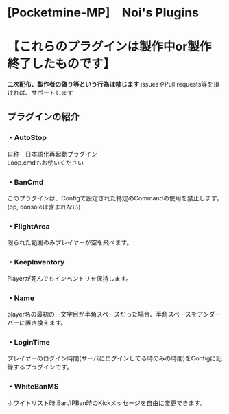 # [Pocketmine-MP]　Noi's Plugins
# 【これらのプラグインは製作中or製作終了したものです】
<b> 二次配布、製作者の偽り等という行為は禁じます </b>
issuesやPull requests等を頂ければ、サポートします

## プラグインの紹介
### ・AutoStop
自称　日本語化再起動プラグイン <br>
Loop.cmdもお使いください

### ・BanCmd
このプラグインは、Configで設定された特定のCommandの使用を禁止します。(op, consoleは含まれない)

### ・FlightArea
限られた範囲のみプレイヤーが空を飛べます。

### ・KeepInventory
Playerが死んでもインベントリを保持します。

### ・Name
player名の最初の一文字目が半角スペースだった場合、半角スペースをアンダーバーに置き換えます。

### ・LoginTime
プレイヤーのログイン時間(サーバにログインしてる時のみの時間)をConfigに記録するプラグインです。

### ・WhiteBanMS
ホワイトリスト時,Ban/IPBan時のKickメッセージを自由に変更できます。
